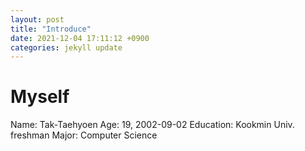 ```yaml
---
layout: post
title: "Introduce"
date: 2021-12-04 17:11:12 +0900
categories: jekyll update
---
```


# Myself
Name: Tak-Taehyoen
Age: 19, 2002-09-02
Education: Kookmin Univ. freshman
Major: Computer Science